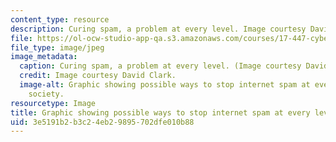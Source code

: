 ```yaml
---
content_type: resource
description: Curing spam, a problem at every level. Image courtesy David Clark.
file: https://ol-ocw-studio-app-qa.s3.amazonaws.com/courses/17-447-cyberpolitics-in-international-relations-theory-methods-policy-fall-2011/3e5191b2b3c24eb29895702dfe010b88_17-447f11-th.jpg
file_type: image/jpeg
image_metadata:
  caption: Curing spam, a problem at every level. (Image courtesy David Clark.)
  credit: Image courtesy David Clark.
  image-alt: Graphic showing possible ways to stop internet spam at every level of
    society.
resourcetype: Image
title: Graphic showing possible ways to stop internet spam at every level of society
uid: 3e5191b2-b3c2-4eb2-9895-702dfe010b88
---
```

